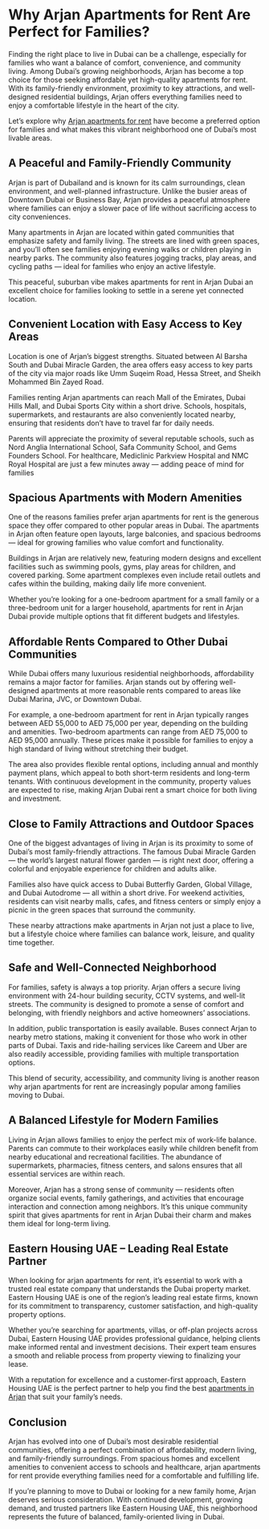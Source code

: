 # Why Arjan Apartments for Rent Are Perfect for Families?

Finding the right place to live in Dubai can be a challenge, especially for families who want a balance of comfort, convenience, and community living. Among Dubai’s growing neighborhoods, Arjan has become a top choice for those seeking affordable yet high-quality apartments for rent. With its family-friendly environment, proximity to key attractions, and well-designed residential buildings, Arjan offers everything families need to enjoy a comfortable lifestyle in the heart of the city.

Let’s explore why [Arjan apartments for rent](https://easternhousing.ae/property-type/apartments-for-rent-arjan/) have become a preferred option for families and what makes this vibrant neighborhood one of Dubai’s most livable areas.

## A Peaceful and Family-Friendly Community

Arjan is part of Dubailand and is known for its calm surroundings, clean environment, and well-planned infrastructure. Unlike the busier areas of Downtown Dubai or Business Bay, Arjan provides a peaceful atmosphere where families can enjoy a slower pace of life without sacrificing access to city conveniences.

Many apartments in Arjan are located within gated communities that emphasize safety and family living. The streets are lined with green spaces, and you’ll often see families enjoying evening walks or children playing in nearby parks. The community also features jogging tracks, play areas, and cycling paths — ideal for families who enjoy an active lifestyle.

This peaceful, suburban vibe makes apartments for rent in Arjan Dubai an excellent choice for families looking to settle in a serene yet connected location.

## Convenient Location with Easy Access to Key Areas

Location is one of Arjan’s biggest strengths. Situated between Al Barsha South and Dubai Miracle Garden, the area offers easy access to key parts of the city via major roads like Umm Suqeim Road, Hessa Street, and Sheikh Mohammed Bin Zayed Road.

Families renting Arjan apartments can reach Mall of the Emirates, Dubai Hills Mall, and Dubai Sports City within a short drive. Schools, hospitals, supermarkets, and restaurants are also conveniently located nearby, ensuring that residents don’t have to travel far for daily needs.

Parents will appreciate the proximity of several reputable schools, such as Nord Anglia International School, Safa Community School, and Gems Founders School. For healthcare, Mediclinic Parkview Hospital and NMC Royal Hospital are just a few minutes away — adding peace of mind for families

## Spacious Apartments with Modern Amenities

One of the reasons families prefer arjan apartments for rent is the generous space they offer compared to other popular areas in Dubai. The apartments in Arjan often feature open layouts, large balconies, and spacious bedrooms — ideal for growing families who value comfort and functionality.

Buildings in Arjan are relatively new, featuring modern designs and excellent facilities such as swimming pools, gyms, play areas for children, and covered parking. Some apartment complexes even include retail outlets and cafes within the building, making daily life more convenient.

Whether you’re looking for a one-bedroom apartment for a small family or a three-bedroom unit for a larger household, apartments for rent in Arjan Dubai provide multiple options that fit different budgets and lifestyles.

## Affordable Rents Compared to Other Dubai Communities

While Dubai offers many luxurious residential neighborhoods, affordability remains a major factor for families. Arjan stands out by offering well-designed apartments at more reasonable rents compared to areas like Dubai Marina, JVC, or Downtown Dubai.

For example, a one-bedroom apartment for rent in Arjan typically ranges between AED 55,000 to AED 75,000 per year, depending on the building and amenities. Two-bedroom apartments can range from AED 75,000 to AED 95,000 annually. These prices make it possible for families to enjoy a high standard of living without stretching their budget.

The area also provides flexible rental options, including annual and monthly payment plans, which appeal to both short-term residents and long-term tenants. With continuous development in the community, property values are expected to rise, making Arjan Dubai rent a smart choice for both living and investment.

## Close to Family Attractions and Outdoor Spaces

One of the biggest advantages of living in Arjan is its proximity to some of Dubai’s most family-friendly attractions. The famous Dubai Miracle Garden — the world’s largest natural flower garden — is right next door, offering a colorful and enjoyable experience for children and adults alike.

Families also have quick access to Dubai Butterfly Garden, Global Village, and Dubai Autodrome — all within a short drive. For weekend activities, residents can visit nearby malls, cafes, and fitness centers or simply enjoy a picnic in the green spaces that surround the community.

These nearby attractions make apartments in Arjan not just a place to live, but a lifestyle choice where families can balance work, leisure, and quality time together.

## Safe and Well-Connected Neighborhood

For families, safety is always a top priority. Arjan offers a secure living environment with 24-hour building security, CCTV systems, and well-lit streets. The community is designed to promote a sense of comfort and belonging, with friendly neighbors and active homeowners’ associations.

In addition, public transportation is easily available. Buses connect Arjan to nearby metro stations, making it convenient for those who work in other parts of Dubai. Taxis and ride-hailing services like Careem and Uber are also readily accessible, providing families with multiple transportation options.

This blend of security, accessibility, and community living is another reason why arjan apartments for rent are increasingly popular among families moving to Dubai.

## A Balanced Lifestyle for Modern Families

Living in Arjan allows families to enjoy the perfect mix of work-life balance. Parents can commute to their workplaces easily while children benefit from nearby educational and recreational facilities. The abundance of supermarkets, pharmacies, fitness centers, and salons ensures that all essential services are within reach.

Moreover, Arjan has a strong sense of community — residents often organize social events, family gatherings, and activities that encourage interaction and connection among neighbors. It’s this unique community spirit that gives apartments for rent in Arjan Dubai their charm and makes them ideal for long-term living.

## Eastern Housing UAE – Leading Real Estate Partner

When looking for arjan apartments for rent, it’s essential to work with a trusted real estate company that understands the Dubai property market. Eastern Housing UAE is one of the region’s leading real estate firms, known for its commitment to transparency, customer satisfaction, and high-quality property options.

Whether you’re searching for apartments, villas, or off-plan projects across Dubai, Eastern Housing UAE provides professional guidance, helping clients make informed rental and investment decisions. Their expert team ensures a smooth and reliable process from property viewing to finalizing your lease.

With a reputation for excellence and a customer-first approach, Eastern Housing UAE is the perfect partner to help you find the best [apartments in Arjan](https://easternhousing.ae/property-type/apartments-for-rent-arjan/) that suit your family’s needs.

## Conclusion

Arjan has evolved into one of Dubai’s most desirable residential communities, offering a perfect combination of affordability, modern living, and family-friendly surroundings. From spacious homes and excellent amenities to convenient access to schools and healthcare, arjan apartments for rent provide everything families need for a comfortable and fulfilling life.

If you’re planning to move to Dubai or looking for a new family home, Arjan deserves serious consideration. With continued development, growing demand, and trusted partners like Eastern Housing UAE, this neighborhood represents the future of balanced, family-oriented living in Dubai.

